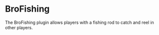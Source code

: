 # BroFishing
The BroFishing plugin allows players with a fishing rod to catch and reel in other players.

